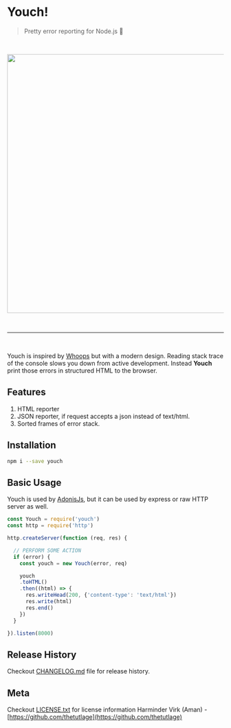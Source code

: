 # Youch!
> Pretty error reporting for Node.js :rocket:

<br />

<p>
  <a href="http://res.cloudinary.com/adonisjs/image/upload/v1485019153/Youch_g3vj4f.jpg">
    <img src="http://res.cloudinary.com/adonisjs/image/upload/v1485019153/Youch_g3vj4f.jpg" style="width: 600px;" />
  </a>
</p>

<br />

---

<br />

Youch is inspired by [Whoops](https://filp.github.io/whoops) but with a modern design. Reading stack trace of the console slows you down from active development. Instead **Youch** print those errors in structured HTML to the browser.

## Features
1. HTML reporter
2. JSON reporter, if request accepts a json instead of text/html.
3. Sorted frames of error stack.

## Installation
```bash
npm i --save youch
```

## Basic Usage
Youch is used by [AdonisJs](http://adonisjs.com), but it can be used by express or raw HTTP server as well.

```javascript
const Youch = require('youch')
const http = require('http')

http.createServer(function (req, res) {

  // PERFORM SOME ACTION
  if (error) {
    const youch = new Youch(error, req)

    youch
    .toHTML()
    .then((html) => {
      res.writeHead(200, {'content-type': 'text/html'})
      res.write(html)
      res.end()
    })
  }

}).listen(8000)
```

## Release History
Checkout [CHANGELOG.md](CHANGELOG.md) file for release history.

## Meta
Checkout [LICENSE.txt](LICENSE.txt) for license information
Harminder Virk (Aman) - [https://github.com/thetutlage](https://github.com/thetutlage)
